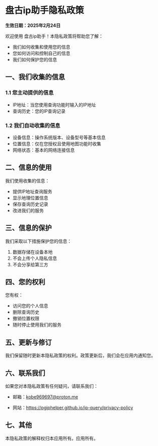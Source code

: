
# 盘古ip助手隐私政策

**生效日期：2025年2月24日**

欢迎使用 盘古ip助手！本隐私政策将帮助您了解：

- 我们如何收集和使用您的信息
- 您如何访问和控制自己的信息
- 我们如何保护您的信息

## 一、我们收集的信息

### 1.1 您主动提供的信息
- IP地址：当您使用查询功能时输入的IP地址
- 查询历史：您的IP查询记录

### 1.2 我们自动收集的信息
- 设备信息：操作系统版本、设备型号等基本信息
- 位置信息：仅在您授权且使用地图功能时收集
- 网络状态：基本的网络连接信息

## 二、信息的使用

我们使用收集的信息：
- 提供IP地址查询服务
- 显示地理位置信息
- 保存查询历史记录
- 改进我们的服务

## 三、信息的保护

我们采取以下措施保护您的信息：
1. 数据存储在设备本地
2. 不会上传个人隐私信息
3. 不会分享给第三方

## 四、您的权利

您有权：
- 访问您的个人信息
- 删除查询历史
- 撤销位置权限
- 随时停止使用我们的服务

## 五、更新与修订

我们保留随时更新本隐私政策的权利。政策更新后，我们会在应用内通知您。

## 六、联系我们

如果您对本隐私政策有任何疑问，请联系我们：

- 邮箱：kobe969697@proton.me

- 网站：https://pgiphelper.github.io/ip-query/privacy-policy

## 七、其他

本隐私政策的解释权归本应用所有。应用所有。
